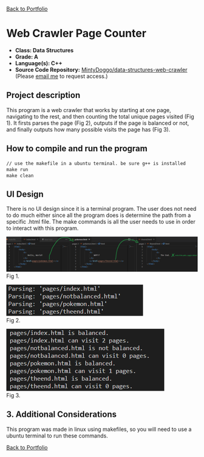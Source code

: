 [Back to Portfolio](./)

Web Crawler Page Counter
===============

-   **Class: Data Structures** 
-   **Grade: A**
-   **Language(s): C++**
-   **Source Code Repository:** [MintyDoggo/data-structures-web-crawler](https://github.com/MintyDoggo/data-structures-web-crawler)  
    (Please [email me](mailto:cthinkle@csustudent.net?subject=GitHub%20Access) to request access.)

## Project description

This program is a web crawler that works by starting at one page, navigating to the rest, and then counting the total unique pages visited (Fig 1). It firsts parses the page (Fig 2), outputs if the page is balanced or not, and finally outputs how many possible visits the page has (Fig 3).

## How to compile and run the program

```
// use the makefile in a ubuntu terminal. be sure g++ is installed
make run
make clean
```

## UI Design

There is no UI design since it is a terminal program. The user does not need to do much either since all the program does is determine the path from a specific .html file. The make commands is all the user needs to use in order to interact with this program.

![screenshot](images/project2fig1.png)  
Fig 1. 


![screenshot](images/project2fig2.png)  
Fig 2. 


![screenshot](images/project2fig3.png)  
Fig 3. 


## 3. Additional Considerations

This program was made in linux using makefiles, so you will need to use a ubuntu terminal to run these commands.

[Back to Portfolio](./)
